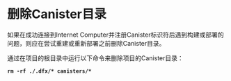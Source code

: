 # 删除Canister目录

如果在成功连接到Internet Computer并注册Canister标识符后遇到构建或部署的问题，则应在尝试重建或重新部署之前删除Canister目录。

通过在项目的根目录中运行以下命令来删除项目的Canister目录：

**`rm -rf ./.dfx/* canisters/*`**

